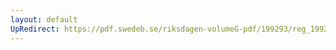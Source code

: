 ```yaml
---
layout: default
UpRedirect: https://pdf.swedeb.se/riksdagen-volumeG-pdf/199293/reg_199293/reg_199293_0010.pdf
---
```

